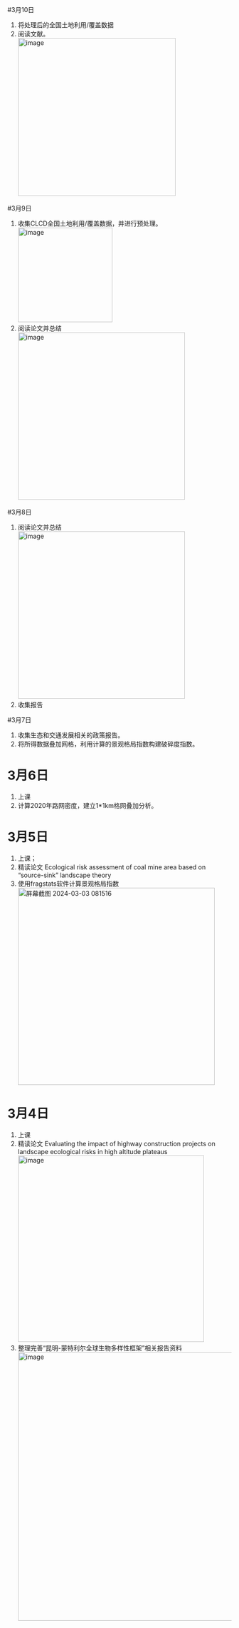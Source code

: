 #3月10日
1. 将处理后的全国土地利用/覆盖数据
2. 阅读文献。<br><img width="354" alt="image" src="https://github.com/CityGIS-lzjtu/PLAN/assets/161292030/6c227ec6-fec4-4d96-8490-c60d7fe30906">


#3月9日
1. 收集CLCD全国土地利用/覆盖数据，并进行预处理。<br><img width="212" alt="image" src="https://github.com/CityGIS-lzjtu/PLAN/assets/161292030/18f847e2-4c4f-46fc-8cbc-137cfb0b2423">
2. 阅读论文并总结<br><img width="375" alt="image" src="https://github.com/CityGIS-lzjtu/PLAN/assets/161292030/33789100-257e-46ee-a2fc-0c4a1ba79757">


#3月8日
1. 阅读论文并总结<br><img width="375" alt="image" src="https://github.com/CityGIS-lzjtu/PLAN/assets/161292030/5daaf6fb-2261-45de-ba5a-1d47c85ad6d8">
2. 收集报告


#3月7日
1. 收集生态和交通发展相关的政策报告。
2. 将所得数据叠加网格，利用计算的景观格局指数构建破碎度指数。

# 3月6日
1. 上课
2. 计算2020年路网密度，建立1*1km格网叠加分析。

# 3月5日
1. 上课；
2. 精读论文 Ecological risk assessment of coal mine area based on “source-sink” landscape theory
3. 使用fragstats软件计算景观格局指数<br><img width="442" alt="屏幕截图 2024-03-03 081516" src="https://github.com/CityGIS-lzjtu/PLAN/assets/161292030/da16e8ae-ff94-4813-9156-ef2a2961c27d">

# 3月4日
1. 上课
2. 精读论文 Evaluating the impact of highway construction projects on landscape ecological risks in high altitude plateaus <img width="418" alt="image" src="https://github.com/CityGIS-lzjtu/PLAN/assets/161292030/22130762-6a89-4697-adc2-dc0cb4895df2">
3. 整理完善“昆明-蒙特利尔全球生物多样性框架”相关报告资料<img width="602" alt="image" src="https://github.com/CityGIS-lzjtu/PLAN/assets/161292030/c22e14df-9c9d-446d-9459-49f0b1e76221">
